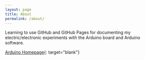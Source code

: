 ```yaml
---
layout: page
title: About
permalink: /about/
---
```


Learning to use GitHub and GitHub Pages for documenting my electric/electronic experiments with the Arduino board and Arduino software.

[Arduino Homepage](https://www.arduino.cc/ "Arduino Homepage"){: target="blank"} 
